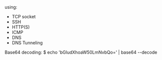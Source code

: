 using: 
- TCP socket
- SSH
- HTTP(S)
- ICMP
- DNS
- DNS Tunneling

Base64 decoding:
$ echo 'bGludXhoaW50LmNvbQo=' | base64 --decode

